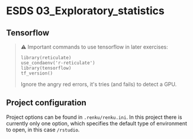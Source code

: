 # ESDS 03_Exploratory_statistics

## Tensorflow

> :warning: Important commands to use tensorflow in later exercises:
> 
>  ```
>  library(reticulate)
>  use_condaenv('r-reticulate')
>  library(tensorflow)
>  tf_version()
>  ```
>  Ignore the angry red errors, it's tries (and fails) to detect a GPU.

## Project configuration

Project options can be found in `.renku/renku.ini`. In this
project there is currently only one option, which specifies
the default type of environment to open, in this case `/rstudio`.
